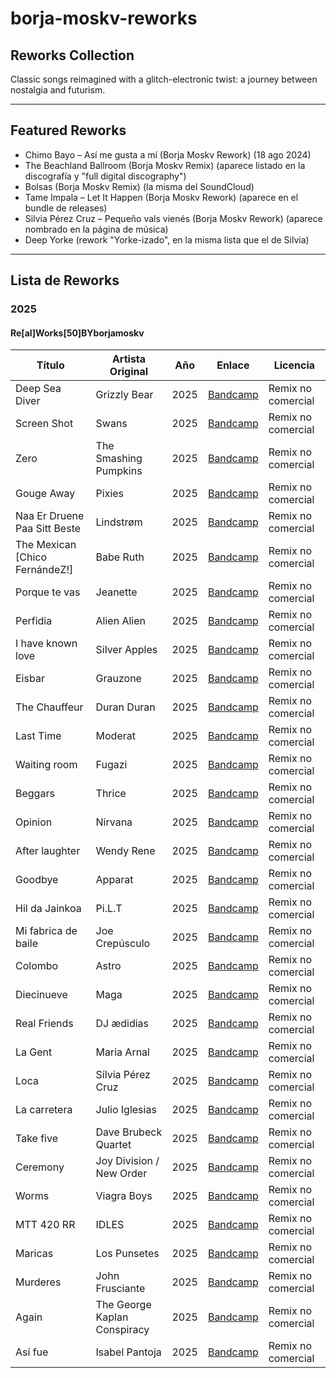 # borja-moskv-reworks

## Reworks Collection

Classic songs reimagined with a glitch-electronic twist: a journey between nostalgia and futurism.

---

## Featured Reworks

- Chimo Bayo – Así me gusta a mí (Borja Moskv Rework) (18 ago 2024)
- The Beachland Ballroom (Borja Moskv Remix) (aparece listado en la discografía y "full digital discography")
- Bolsas (Borja Moskv Remix) (la misma del SoundCloud)
- Tame Impala – Let It Happen (Borja Moskv Rework) (aparece en el bundle de releases)
- Silvia Pérez Cruz – Pequeño vals vienés (Borja Moskv Rework) (aparece nombrado en la página de música)
- Deep Yorke (rework "Yorke-izado", en la misma lista que el de Silvia)

---

## Lista de Reworks

### 2025

#### Re[al]Works[50]BYborjamoskv

| Título | Artista Original | Año | Enlace | Licencia |
|--------|-----------------|-----|--------|----------|
| Deep Sea Diver | Grizzly Bear | 2025 | [Bandcamp](https://borjamoskv.bandcamp.com/track/deep-sea-diver) | Remix no comercial |
| Screen Shot | Swans | 2025 | [Bandcamp](https://borjamoskv.bandcamp.com/track/screen-shot) | Remix no comercial |
| Zero | The Smashing Pumpkins | 2025 | [Bandcamp](https://borjamoskv.bandcamp.com/track/zero) | Remix no comercial |
| Gouge Away | Pixies | 2025 | [Bandcamp](https://borjamoskv.bandcamp.com/track/gouge-away) | Remix no comercial |
| Naa Er Druene Paa Sitt Beste | Lindstrøm | 2025 | [Bandcamp](https://borjamoskv.bandcamp.com/track/naa-er-druene-paa-sitt-beste) | Remix no comercial |
| The Mexican [Chico FernándeZ!] | Babe Ruth | 2025 | [Bandcamp](https://borjamoskv.bandcamp.com/track/the-mexican-chico-fern-ndez) | Remix no comercial |
| Porque te vas | Jeanette | 2025 | [Bandcamp](https://borjamoskv.bandcamp.com/track/porque-te-vas) | Remix no comercial |
| Perfidia | Alien Alien | 2025 | [Bandcamp](https://borjamoskv.bandcamp.com/track/perfidia) | Remix no comercial |
| I have known love | Silver Apples | 2025 | [Bandcamp](https://borjamoskv.bandcamp.com/track/i-have-known-love) | Remix no comercial |
| Eisbar | Grauzone | 2025 | [Bandcamp](https://borjamoskv.bandcamp.com/track/eisbar) | Remix no comercial |
| The Chauffeur | Duran Duran | 2025 | [Bandcamp](https://borjamoskv.bandcamp.com/track/the-chauffeur) | Remix no comercial |
| Last Time | Moderat | 2025 | [Bandcamp](https://borjamoskv.bandcamp.com/track/last-time) | Remix no comercial |
| Waiting room | Fugazi | 2025 | [Bandcamp](https://borjamoskv.bandcamp.com/track/waiting-room) | Remix no comercial |
| Beggars | Thrice | 2025 | [Bandcamp](https://borjamoskv.bandcamp.com/track/beggars) | Remix no comercial |
| Opinion | Nirvana | 2025 | [Bandcamp](https://borjamoskv.bandcamp.com/track/opinion) | Remix no comercial |
| After laughter | Wendy Rene | 2025 | [Bandcamp](https://borjamoskv.bandcamp.com/track/after-laughter) | Remix no comercial |
| Goodbye | Apparat | 2025 | [Bandcamp](https://borjamoskv.bandcamp.com/track/goodbye) | Remix no comercial |
| Hil da Jainkoa | Pi.L.T | 2025 | [Bandcamp](https://borjamoskv.bandcamp.com/track/hil-da-jainkoa) | Remix no comercial |
| Mi fabrica de baile | Joe Crepúsculo | 2025 | [Bandcamp](https://borjamoskv.bandcamp.com/track/mi-fabrica-de-baile) | Remix no comercial |
| Colombo | Astro | 2025 | [Bandcamp](https://borjamoskv.bandcamp.com/track/colombo) | Remix no comercial |
| Diecinueve | Maga | 2025 | [Bandcamp](https://borjamoskv.bandcamp.com/track/diecinueve) | Remix no comercial |
| Real Friends | DJ ædidias | 2025 | [Bandcamp](https://borjamoskv.bandcamp.com/track/real-friends) | Remix no comercial |
| La Gent | Maria Arnal | 2025 | [Bandcamp](https://borjamoskv.bandcamp.com/track/la-gent) | Remix no comercial |
| Loca | Sílvia Pérez Cruz | 2025 | [Bandcamp](https://borjamoskv.bandcamp.com/track/loca) | Remix no comercial |
| La carretera | Julio Iglesias | 2025 | [Bandcamp](https://borjamoskv.bandcamp.com/track/la-carretera) | Remix no comercial |
| Take five | Dave Brubeck Quartet | 2025 | [Bandcamp](https://borjamoskv.bandcamp.com/track/take-five) | Remix no comercial |
| Ceremony | Joy Division / New Order | 2025 | [Bandcamp](https://borjamoskv.bandcamp.com/track/ceremony) | Remix no comercial |
| Worms | Viagra Boys | 2025 | [Bandcamp](https://borjamoskv.bandcamp.com/track/worms) | Remix no comercial |
| MTT 420 RR | IDLES | 2025 | [Bandcamp](https://borjamoskv.bandcamp.com/track/mtt-420-rr) | Remix no comercial |
| Maricas | Los Punsetes | 2025 | [Bandcamp](https://borjamoskv.bandcamp.com/track/maricas) | Remix no comercial |
| Murderes | John Frusciante | 2025 | [Bandcamp](https://borjamoskv.bandcamp.com/track/murderes) | Remix no comercial |
| Again | The George Kaplan Conspiracy | 2025 | [Bandcamp](https://borjamoskv.bandcamp.com/track/again) | Remix no comercial |
| Así fue | Isabel Pantoja | 2025 | [Bandcamp](https://borjamoskv.bandcamp.com/track/as-fue) | Remix no comercial |
